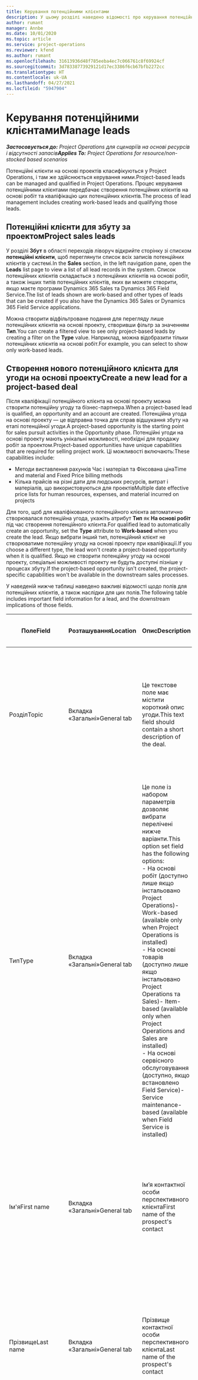 ```yaml
---
title: Керування потенційними клієнтами
description: У цьому розділі наведено відомості про керування потенційними клієнтами на основі проектів.
author: rumant
manager: Annbe
ms.date: 10/01/2020
ms.topic: article
ms.service: project-operations
ms.reviewer: kfend
ms.author: rumant
ms.openlocfilehash: 31613936d48f785eeba4ec7c066761c8f69924cf
ms.sourcegitcommit: 3d78338773929121d17ec3386f6cb67bfb2272cc
ms.translationtype: HT
ms.contentlocale: uk-UA
ms.lasthandoff: 04/27/2021
ms.locfileid: "5947904"
---
```

# <a name="manage-leads"></a><span data-ttu-id="6a477-103">Керування потенційними клієнтами</span><span class="sxs-lookup"><span data-stu-id="6a477-103">Manage leads</span></span>

<span data-ttu-id="6a477-104">_**Застосовується до:** Project Operations для сценаріїв на основі ресурсів і відсутності запасів_</span><span class="sxs-lookup"><span data-stu-id="6a477-104">_**Applies To:** Project Operations for resource/non-stocked based scenarios_</span></span>

<span data-ttu-id="6a477-105">Потенційні клієнти на основі проектів класифікуються у Project Operations, і там же здійснюється керування ними.</span><span class="sxs-lookup"><span data-stu-id="6a477-105">Project-based leads can be managed and qualified in Project Operations.</span></span> <span data-ttu-id="6a477-106">Процес керування потенційними клієнтами передбачає створення потенційних клієнтів на основі робіт та кваліфікацію цих потенційних клієнтів.</span><span class="sxs-lookup"><span data-stu-id="6a477-106">The process of lead management includes creating work-based leads and qualifying those leads.</span></span> 

## <a name="project-sales-leads"></a><span data-ttu-id="6a477-107">Потенційні клієнти для збуту за проектом</span><span class="sxs-lookup"><span data-stu-id="6a477-107">Project sales leads</span></span>

<span data-ttu-id="6a477-108">У розділі **Збут** в області переходів ліворуч відкрийте сторінку зі списком **потенційні клієнти**, щоб переглянути список всіх записів потенційних клієнтів у системі.</span><span class="sxs-lookup"><span data-stu-id="6a477-108">In the **Sales** section, in the left navigation pane, open the **Leads** list page to view a list of all lead records in the system.</span></span> <span data-ttu-id="6a477-109">Список потенційних клієнтів складається з потенційних клієнтів на основі робіт, а також інших типів потенційних клієнтів, яких ви можете створити, якщо маєте програми Dynamics 365 Sales та Dynamics 365 Field Service.</span><span class="sxs-lookup"><span data-stu-id="6a477-109">The list of leads shown are work-based and other types of leads that can be created if you also have the Dynamics 365 Sales or Dynamics 365 Field Service applications.</span></span>

<span data-ttu-id="6a477-110">Можна створити відфільтроване подання для перегляду лише потенційних клієнтів на основі проекту, створивши фільтр за значенням **Тип**.</span><span class="sxs-lookup"><span data-stu-id="6a477-110">You can create a filtered view to see only project-based leads by creating a filter on the **Type** value.</span></span> <span data-ttu-id="6a477-111">Наприклад, можна відобразити тільки потенційних клієнтів на основі робіт.</span><span class="sxs-lookup"><span data-stu-id="6a477-111">For example, you can select to show only work-based leads.</span></span>

## <a name="create-a-new-lead-for-a-project-based-deal"></a><span data-ttu-id="6a477-112">Створення нового потенційного клієнта для угоди на основі проекту</span><span class="sxs-lookup"><span data-stu-id="6a477-112">Create a new lead for a project-based deal</span></span>

<span data-ttu-id="6a477-113">Після кваліфікації потенційного клієнта на основі проекту можна створити потенційну угоду та бізнес-партнера.</span><span class="sxs-lookup"><span data-stu-id="6a477-113">When a project-based lead is qualified, an opportunity and an account are created.</span></span> <span data-ttu-id="6a477-114">Потенційна угода на основі проекту — це відправна точка для справ відшукання збуту на етапі потенційної угоди.</span><span class="sxs-lookup"><span data-stu-id="6a477-114">A project-based opportunity is the starting point for sales pursuit activities in the Opportunity phase.</span></span> <span data-ttu-id="6a477-115">Потенційні угоди на основі проекту мають унікальні можливості, необхідні для продажу робіт за проектом.</span><span class="sxs-lookup"><span data-stu-id="6a477-115">Project-based opportunities have unique capabilities that are required for selling project work.</span></span> <span data-ttu-id="6a477-116">Ці можливості включають:</span><span class="sxs-lookup"><span data-stu-id="6a477-116">These capabilities include:</span></span>

- <span data-ttu-id="6a477-117">Методи виставлення рахунків Час і матеріал та Фіксована ціна</span><span class="sxs-lookup"><span data-stu-id="6a477-117">Time and material and Fixed Price billing methods</span></span>
- <span data-ttu-id="6a477-118">Кілька прайсів на різні дати для людських ресурсів, витрат і матеріалів, що використовуються для проектів</span><span class="sxs-lookup"><span data-stu-id="6a477-118">Multiple date effective price lists for human resources, expenses, and material incurred on projects</span></span>

<span data-ttu-id="6a477-119">Для того, щоб для кваліфікованого потенційного клієнта автоматично створювалася потенційна угода, укажіть атрибут **Тип** як **На основі робіт** під час створення потенційного клієнта.</span><span class="sxs-lookup"><span data-stu-id="6a477-119">For qualified lead to automatically create an opportunity, set the **Type** attribute to **Work-based** when you create the lead.</span></span> <span data-ttu-id="6a477-120">Якщо вибрати інший тип, потенційний клієнт не створюватиме потенційну угоду на основі проекту при кваліфікації.</span><span class="sxs-lookup"><span data-stu-id="6a477-120">If you choose a different type, the lead won't create a project-based opportunity when it is qualified.</span></span> <span data-ttu-id="6a477-121">Якщо не створити потенційну угоду на основі проекту, спеціальні можливості проекту не будуть доступні пізніше у процесах збуту.</span><span class="sxs-lookup"><span data-stu-id="6a477-121">If the project-based opportunity isn't created, the project-specific capabilities won't be available in the downstream sales processes.</span></span>

<span data-ttu-id="6a477-122">У наведеній нижче таблиці наведено важливі відомості щодо полів для потенційних клієнтів, а також наслідки для цих полів.</span><span class="sxs-lookup"><span data-stu-id="6a477-122">The following table includes important field information for a lead, and the downstream implications of those fields.</span></span>
 
| <span data-ttu-id="6a477-123">**Поле**</span><span class="sxs-lookup"><span data-stu-id="6a477-123">**Field**</span></span> | <span data-ttu-id="6a477-124">**Розташування**</span><span class="sxs-lookup"><span data-stu-id="6a477-124">**Location**</span></span> | <span data-ttu-id="6a477-125">**Опис**</span><span class="sxs-lookup"><span data-stu-id="6a477-125">**Description**</span></span> | <span data-ttu-id="6a477-126">**Вплив на наступні етапи**</span><span class="sxs-lookup"><span data-stu-id="6a477-126">**Downstream impact**</span></span> |
| --- | --- | --- | --- |
| <span data-ttu-id="6a477-127">Розділ</span><span class="sxs-lookup"><span data-stu-id="6a477-127">Topic</span></span> | <span data-ttu-id="6a477-128">Вкладка «Загальні»</span><span class="sxs-lookup"><span data-stu-id="6a477-128">General tab</span></span> | <span data-ttu-id="6a477-129">Це текстове поле має містити короткий опис угоди.</span><span class="sxs-lookup"><span data-stu-id="6a477-129">This text field should contain a short description of the deal.</span></span> | <span data-ttu-id="6a477-130">Тема потенційного клієнта за замовчуванням вважатиметься темою потенційної угоди, іменем цінової пропозиції та сервісного договору проекту.</span><span class="sxs-lookup"><span data-stu-id="6a477-130">The topic of the lead will default as the topic of the Opportunity, and the Name of Quote and Project contract.</span></span> |
| <span data-ttu-id="6a477-131">Тип</span><span class="sxs-lookup"><span data-stu-id="6a477-131">Type</span></span> | <span data-ttu-id="6a477-132">Вкладка «Загальні»</span><span class="sxs-lookup"><span data-stu-id="6a477-132">General tab</span></span> | <span data-ttu-id="6a477-133">Це поле із набором параметрів дозволяє вибрати перелічені нижче варіанти.</span><span class="sxs-lookup"><span data-stu-id="6a477-133">This option set field has the following options:</span></span></br><span data-ttu-id="6a477-134">- На основі робіт (доступно лише якщо інстальовано Project Operations)</span><span class="sxs-lookup"><span data-stu-id="6a477-134">- Work-based (available only when Project Operations is installed)</span></span></br><span data-ttu-id="6a477-135">- На основі товарів (доступно лише якщо інстальовано Project Operations та Sales)</span><span class="sxs-lookup"><span data-stu-id="6a477-135">- Item-based (available only when Project Operations and Sales are installed)</span></span></br><span data-ttu-id="6a477-136">- На основі сервісного обслуговування (доступно, якщо встановлено Field Service)</span><span class="sxs-lookup"><span data-stu-id="6a477-136">- Service maintenance-based (available when Field Service is installed)</span></span> | <span data-ttu-id="6a477-137">Якщо значення цього поля вказано як **На основі робіт** для потенційного клієнта, потенційних клієнт класифікується для створення потенційної угоди на основі проекту.</span><span class="sxs-lookup"><span data-stu-id="6a477-137">When the value of this field is set to **Work-based** on the lead, the lead is qualified to create a Project-based Opportunity.</span></span> <span data-ttu-id="6a477-138">Потенційна угода на основі проекту потрібна для того, щоб дозволити усі спеціальні розширення та функції на основі проекту пізніше у процесі збуту для цієї угоди.</span><span class="sxs-lookup"><span data-stu-id="6a477-138">A project-based opportunity is required to enable all project-specific extensions and functionality in the downstream sales process for this deal.</span></span> |
| <span data-ttu-id="6a477-139">Ім'я</span><span class="sxs-lookup"><span data-stu-id="6a477-139">First name</span></span> | <span data-ttu-id="6a477-140">Вкладка «Загальні»</span><span class="sxs-lookup"><span data-stu-id="6a477-140">General tab</span></span> | <span data-ttu-id="6a477-141">Ім’я контактної особи перспективного клієнта</span><span class="sxs-lookup"><span data-stu-id="6a477-141">First name of the prospect's contact</span></span> | <span data-ttu-id="6a477-142">Після кваліфікації потенційного клієнта створюються бізнес-партнера, контактна особа та потенційна угода.</span><span class="sxs-lookup"><span data-stu-id="6a477-142">When the lead is qualified, an account, contact, and opportunity are created.</span></span> <span data-ttu-id="6a477-143">Ім'я контактної особи буде значенням, що задано тут.</span><span class="sxs-lookup"><span data-stu-id="6a477-143">The first name of the contact is the value set here.</span></span> |
| <span data-ttu-id="6a477-144">Прізвище</span><span class="sxs-lookup"><span data-stu-id="6a477-144">Last name</span></span> | <span data-ttu-id="6a477-145">Вкладка «Загальні»</span><span class="sxs-lookup"><span data-stu-id="6a477-145">General tab</span></span> | <span data-ttu-id="6a477-146">Прізвище контактної особи перспективного клієнта</span><span class="sxs-lookup"><span data-stu-id="6a477-146">Last name of the prospect's contact</span></span> | <span data-ttu-id="6a477-147">Після кваліфікації потенційного клієнта створюються бізнес-партнера, контактна особа та потенційна угода.</span><span class="sxs-lookup"><span data-stu-id="6a477-147">When the lead is qualified, an account, contact, and opportunity are created.</span></span> <span data-ttu-id="6a477-148">Прізвище контактної особи буде значенням, заданим тут.</span><span class="sxs-lookup"><span data-stu-id="6a477-148">The last name of the contact the value set here.</span></span> |
| <span data-ttu-id="6a477-149">Компанія</span><span class="sxs-lookup"><span data-stu-id="6a477-149">Company</span></span> | <span data-ttu-id="6a477-150">Вкладка «Загальні»</span><span class="sxs-lookup"><span data-stu-id="6a477-150">General tab</span></span> | <span data-ttu-id="6a477-151">Назва компанії, у якій працює перспективний клієнт</span><span class="sxs-lookup"><span data-stu-id="6a477-151">Name of the prospect customer's company</span></span> | <span data-ttu-id="6a477-152">Після кваліфікації потенційного клієнта створюються бізнес-партнера, контактна особа та потенційна угода.</span><span class="sxs-lookup"><span data-stu-id="6a477-152">When the lead is qualified, an account, contact, and opportunity are created.</span></span> <span data-ttu-id="6a477-153">Ім'я створеного бізнес-партнера буде значенням, заданим тут.</span><span class="sxs-lookup"><span data-stu-id="6a477-153">The name of the account created the value set here.</span></span> |
| <span data-ttu-id="6a477-154">Валюта</span><span class="sxs-lookup"><span data-stu-id="6a477-154">Currency</span></span> | <span data-ttu-id="6a477-155">Вкладка "Відомості"</span><span class="sxs-lookup"><span data-stu-id="6a477-155">Details tab</span></span> | <span data-ttu-id="6a477-156">Грошова одиниця перспективного клієнта</span><span class="sxs-lookup"><span data-stu-id="6a477-156">Prospect customer's currency</span></span> | <span data-ttu-id="6a477-157">Після кваліфікації потенційного клієнта створюються бізнес-партнера, контактна особа та потенційна угода.</span><span class="sxs-lookup"><span data-stu-id="6a477-157">When the lead is qualified, an account, contact, and opportunity are created.</span></span> <span data-ttu-id="6a477-158">Грошова одиниця створеного бізнес-партнера буде значенням, заданим тут.</span><span class="sxs-lookup"><span data-stu-id="6a477-158">The currency of the account created is the value set here.</span></span> |

## <a name="qualify-a-new-project-based-lead"></a><span data-ttu-id="6a477-159">Кваліфікація нового потенційного клієнта на основі проекту</span><span class="sxs-lookup"><span data-stu-id="6a477-159">Qualify a new project-based lead</span></span>

<span data-ttu-id="6a477-160">Потенційні клієнти, для яких значення **Тип** вказано як **На основі робіт**, називаються потенційними клієнтами на основі проекту.</span><span class="sxs-lookup"><span data-stu-id="6a477-160">Leads that have the **Type** value set to **Work-based** are called project-based leads.</span></span> <span data-ttu-id="6a477-161">Після кваліфікації потенційного клієнта на основі проекту створюються перелічені нижче елементи.</span><span class="sxs-lookup"><span data-stu-id="6a477-161">When a project-based lead is qualified, the following is created:</span></span>

- <span data-ttu-id="6a477-162">Бізнес-партнер, в якому використовується поле **Компанія** з потенційного клієнта.</span><span class="sxs-lookup"><span data-stu-id="6a477-162">An account that uses the **Company** field from the lead.</span></span>
- <span data-ttu-id="6a477-163">Запис контактної особи, зв'язаний з бізнес-партнером на основі значень у полях **Ім'я** і **Прізвище** потенційного клієнта.</span><span class="sxs-lookup"><span data-stu-id="6a477-163">A contact record associated to the account based on the values in the **First Name** and **Last Name** fields on the lead.</span></span>
- <span data-ttu-id="6a477-164">Потенційна угода на основі проекту, в якій для поля **Тип** установлено значення **На основі робіт**.</span><span class="sxs-lookup"><span data-stu-id="6a477-164">A project-based opportunity that has the **Type** field set to **Work-based**.</span></span>

<span data-ttu-id="6a477-165">Докладні відомості про кваліфікування потенційних клієнтів див. у розділі [Кваліфікування або перетворення потенційних клієнтів](/dynamics365/sales-enterprise/qualify-lead-convert-opportunity-sales).</span><span class="sxs-lookup"><span data-stu-id="6a477-165">For more detailed information on qualifying leads, see [Qualify or convert leads](/dynamics365/sales-enterprise/qualify-lead-convert-opportunity-sales).</span></span>

## <a name="lead-qualification-and-legal-entity-information"></a><span data-ttu-id="6a477-166">Відомості про кваліфікування потенційних клієнтів та юридичні особи</span><span class="sxs-lookup"><span data-stu-id="6a477-166">Lead qualification and legal entity information</span></span> 

<span data-ttu-id="6a477-167">Під час роботи Project Operations у режимі розгортання Project Operations для сценаріїв на основі ресурсів і відсутності запасів, для кожного клієнта та потенційної угоди потребуватиметься набір полів **Відповідальна компанія**.</span><span class="sxs-lookup"><span data-stu-id="6a477-167">When you run Project Operations using the deployment mode, Project Operations for resource/non-stocked based scenarios, each customer and opportunity will require having the **Owning Company** field set.</span></span> <span data-ttu-id="6a477-168">Відповідальна компанія — це юридична особа у вашій організації, яка відповідає за виконання проекту.</span><span class="sxs-lookup"><span data-stu-id="6a477-168">The Owning company is a legal entity in your organization that owns the delivery of the project.</span></span> <span data-ttu-id="6a477-169">Для кожного клієнта або бізнес-партнера з типом зв'язку «клієнт» повинен мати у значенні поля **Відповідальна компанія** юридичну особу, яка підписує договір та веде переговори із клієнтом.</span><span class="sxs-lookup"><span data-stu-id="6a477-169">Each customer, or account with relationship type of customer, must have the **Owning Company** field value set to the legal entity that contracts and negotiates with this customer.</span></span> <span data-ttu-id="6a477-170">Клієнт може належати лише до однієї юридичної особи.</span><span class="sxs-lookup"><span data-stu-id="6a477-170">A customer can only be in one legal entity.</span></span>

<span data-ttu-id="6a477-171">Після кваліфікації потенційного клієнта створені записи клієнта та потенційної угоди матимуть значення поля **Відповідальна компанія**, задане як компанія поточного запису ресурсу користувача, доступного для резервування.</span><span class="sxs-lookup"><span data-stu-id="6a477-171">When a lead is qualified, the customer and opportunity records created will have the **Owning Company** field set to the company of the current user's bookable resource record.</span></span>

<span data-ttu-id="6a477-172">Якщо запис доступного для резервування ресурсу для поточного користувача буде порожнім, то значення поля **Відповідальна компанія** запису користувача використовуватиметься для встановлення значень для замовчуванням для записів користувача та потенційної угоди.</span><span class="sxs-lookup"><span data-stu-id="6a477-172">If the current user's bookable resource record is empty, then the **Owning Company** field value on the user record is used to default on the customer and the opportunity records.</span></span>

## <a name="business-process-flow-for-project-based-deals"></a><span data-ttu-id="6a477-173">Потік бізнес-процесу для угод на основі проектів</span><span class="sxs-lookup"><span data-stu-id="6a477-173">Business process flow for project-based deals</span></span>

<span data-ttu-id="6a477-174">Для угод на основі проектів у Project Operations підтримуються перелічені нижче потоки бізнес-процесів.</span><span class="sxs-lookup"><span data-stu-id="6a477-174">The following business process flows are supported for project-based deals in Project Operations:</span></span>

- <span data-ttu-id="6a477-175">Бізнес-процес з перетворенням потенційного клієнта на потенційну угоду</span><span class="sxs-lookup"><span data-stu-id="6a477-175">Lead to Opportunity business process</span></span>
- <span data-ttu-id="6a477-176">Процес збуту для потенційної угоди</span><span class="sxs-lookup"><span data-stu-id="6a477-176">Opportunity sales process</span></span>

<span data-ttu-id="6a477-177">Бізнес-процес для потенційної угоди має перелічені нижче стадії.</span><span class="sxs-lookup"><span data-stu-id="6a477-177">The Lead to Opportunity business process supports the following stages:</span></span>

| <span data-ttu-id="6a477-178">Назва стадії</span><span class="sxs-lookup"><span data-stu-id="6a477-178">Stage name</span></span> | <span data-ttu-id="6a477-179">Зіставлена сутність</span><span class="sxs-lookup"><span data-stu-id="6a477-179">Mapped entity</span></span> | <span data-ttu-id="6a477-180">Функціональність</span><span class="sxs-lookup"><span data-stu-id="6a477-180">Functionality</span></span> |
| --- | --- | --- |
| <span data-ttu-id="6a477-181">Кваліфікувати</span><span class="sxs-lookup"><span data-stu-id="6a477-181">Qualify</span></span> | <span data-ttu-id="6a477-182">потенційних клієнтів</span><span class="sxs-lookup"><span data-stu-id="6a477-182">Lead</span></span> | <span data-ttu-id="6a477-183">Кваліфікуйте потенційного клієнта, щоб створити бізнес-партнера, контактну особу та потенційну угоду.</span><span class="sxs-lookup"><span data-stu-id="6a477-183">Qualify the lead to create an account, contact, and an opportunity.</span></span> |
| <span data-ttu-id="6a477-184">Розробити</span><span class="sxs-lookup"><span data-stu-id="6a477-184">Develop</span></span> | <span data-ttu-id="6a477-185">потенційних угод</span><span class="sxs-lookup"><span data-stu-id="6a477-185">Opportunity</span></span> | <span data-ttu-id="6a477-186">Розробіть потенційну угоду, щоб додати докладні відомості про супутню роботу, ключові зацікавлені сторони та конкуренцію.</span><span class="sxs-lookup"><span data-stu-id="6a477-186">Develop the opportunity to add more information on the work involved, key stakeholders, and competition.</span></span> |
| <span data-ttu-id="6a477-187">Запропонувати</span><span class="sxs-lookup"><span data-stu-id="6a477-187">Propose</span></span> | <span data-ttu-id="6a477-188">потенційних угод</span><span class="sxs-lookup"><span data-stu-id="6a477-188">Opportunity</span></span> | <span data-ttu-id="6a477-189">Розробіть пропозицію та отримайте схвалення від команди внутрішнього контролю.</span><span class="sxs-lookup"><span data-stu-id="6a477-189">Develop the proposal and get approval from the internal review team.</span></span> |
| <span data-ttu-id="6a477-190">Закриття</span><span class="sxs-lookup"><span data-stu-id="6a477-190">Close</span></span> | <span data-ttu-id="6a477-191">потенційних угод</span><span class="sxs-lookup"><span data-stu-id="6a477-191">Opportunity</span></span> | <span data-ttu-id="6a477-192">Виграйте потенційну угоду, щоб закрити угоду.</span><span class="sxs-lookup"><span data-stu-id="6a477-192">Win the opportunity to close the deal.</span></span> |


[!INCLUDE[footer-include](../includes/footer-banner.md)]